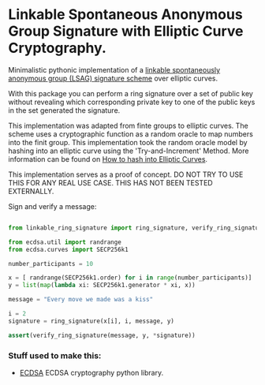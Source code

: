 # Linkable Spontaneous Anonymous Group Signature with Elliptic Curve Cryptography.


Minimalistic pythonic implementation of a [linkable spontaneously anonymous group (LSAG)
signature scheme](https://eprint.iacr.org/2004/027.pdf) over elliptic curves.

With this package you can perform a ring signature over a set of public key without revealing which corresponding private key to one of the public keys in the set generated the signature.

This implementation was adapted from finte groups to elliptic curves. The scheme uses a cryptographic function as a random oracle to map numbers into the finit group. This implementation took the random oracle model by hashing into an elliptic curve using the 'Try-and-Increment' Method. More information can be found on [How to hash into Elliptic Curves](https://eprint.iacr.org/2009/226.pdf).

This implementation serves as a proof of concept. DO NOT TRY TO USE THIS FOR ANY REAL USE CASE. THIS HAS NOT BEEN TESTED EXTERNALLY.


Sign and verify a message:

```python

from linkable_ring_signature import ring_signature, verify_ring_signature

from ecdsa.util import randrange
from ecdsa.curves import SECP256k1

number_participants = 10

x = [ randrange(SECP256k1.order) for i in range(number_participants)]
y = list(map(lambda xi: SECP256k1.generator * xi, x))

message = "Every move we made was a kiss"

i = 2
signature = ring_signature(x[i], i, message, y)

assert(verify_ring_signature(message, y, *signature))

```


### Stuff used to make this:

 * [ECDSA](https://github.com/warner/python-ecdsa) ECDSA cryptography python library. 
